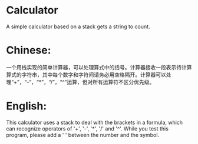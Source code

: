 # Calculator
A simple calculator based on a stack  gets a string to count.<br>
# Chinese:
一个用栈实现的简单计算器，可以处理算式中的括号。计算器接收一段表示待计算算式的字符串，其中每个数字和字符间请务必用空格隔开。计算器可以处理“+”，“-”，“*”，“/”，“^”运算，但对所有运算符不区分优先级。
# English:
This calculator uses a stack to deal with the brackets in a formula, which can recognize operators of '+', '-', '*', '/' and '^'. While you test this program, please add a ' ' between the number and the symbol.

